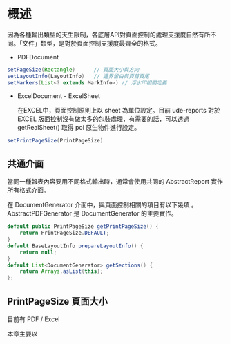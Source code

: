 # 概述

因為各種輸出類型的天生限制，各底層API對頁面控制的處理支援度自然有所不同。「文件」類型，是對於頁面控制支援度最齊全的格式。

* PDFDocument

``` JAVA
setPageSize(Rectangle)      // 頁面大小與方向
setLayoutInfo(LayoutInfo)   // 邊界留白與頁首頁尾
setMarkers(List<? extends MarkInfo>) // 浮水印相關定義
```

* ExcelDocument - ExcelSheet

  在EXCEL中，頁面控制原則上以 sheet 為單位設定。目前 ude-reports 對於 EXCEL 版面控制沒有做太多的包裝處理，有需要的話，可以透過 getRealSheet() 取得 poi 原生物件進行設定。

``` JAVA
setPrintPageSize(PrintPageSize)
```

## 共通介面

當同一種報表內容要用不同格式輸出時，通常會使用共同的 AbstractReport 實作所有格式介面。



在 DocumentGenerator 介面中，與頁面控制相關的項目有以下幾項
。AbstractPDFGenerator 是 DocumentGenerator 的主要實作。

``` java
default public PrintPageSize getPrintPageSize() {
    return PrintPageSize.DEFAULT;
}
default BaseLayoutInfo prepareLayoutInfo() {
    return null;
}
default List<DocumentGenerator> getSections() {
    return Arrays.asList(this);
};
```

## PrintPageSize 頁面大小

目前有 PDF / Excel 



本章主要以

